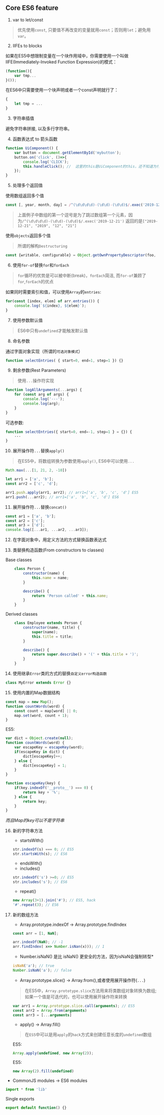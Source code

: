 ## Core ES6 feature

1. var to let/const
> 优先使用`const`, 只要值不再改变的变量就用`const`；否则用`let`；避免用`var`。

2. IIFEs to blocks

如果在ES5中想限制变量在一个块作用域中，你需要使用一个叫做IIFE(Immediately-Invoked Function Expression)的模式：
``` javascript
(function(){
    var tmp...
}());
```

在ES6中只需要使用一个块声明或者一个const声明就行了：

``` javascript
{
    let tmp = ...
}
```

3. 字符串插值

避免字符串拼接, 以及多行字符串。

4. 函数表达式 to 箭头函数

``` javascript
function UiComponent() {
    var button = document.getElementById('mybutton');
    button.on('click', ()=>{
        console.log('CLICK');
        this.handleClick(); //  这里的this是UiComponent的this，还不知道为什么
    });
}
```

5. 处理多个返回值

使用数组返回多个值
``` javascript
const [, year, month, day] = /^(\d\d\d\d)-(\d\d)-(\d\d)$/.exec('2019-12-21');
```
> 上面例子中数组的第一个逗号是为了跳过数组第一个元素，因为`/^(\d\d\d\d)-(\d\d)-(\d\d)$/.exec('2019-12-21')`
返回的是`["2019-12-21", "2019", "12", "21"]`

使用`objects`返回多个值
> 所谓的解构`Destructuring`
``` javascript
const {writable, configurable} = Object.getOwnPropertyDescriptor(foo, 'foo')
```

6. 使用`for-of`替换`for`和`forEach`
> `for`循环的优势是可以被中断(break)，`forEach`简洁, 而`for-of`兼顾了`for`,`forEach`的优点

如果同时需要索引和值，可以使用`Array`的`entries`:

``` javascript
for(const [index, elem] of arr.entries()) {
    console.log(`${index}, ${elem}`);
}
```

7. 使用参数默认值
> ES6中只有`undefined`才能触发默认值

8. 命名参数

通过字面对象实现（所谓的`可选对象模式`）
``` javascript
function selectEntries( { start=0, end=1, step=1 }) {}
```

9. 剩余参数(Rest Parameters)
> 使用`...`操作符实现
``` javascript
function logAllArguments(...args) {
    for (const arg of args) {
        console.log('---');
        console.log(arg);
    }
}
```

可选参数:
``` javascript
function selectEntries({ start=0, end=-1, step=1 } = {}) {
    ···
}
```

10. 展开操作符`...`替换`apply()`

> 在ES5中，将数组转换为参数使用`apply()`, ES6中可以使用`...`
``` javascript
Math.max(...[1, 21, 2, -10])

let arr1 = ['a', 'b'];
const arr2 = ['c', 'd'];

arr1.push.apply(arr1, arr2); // arr1=['a', 'b', 'c', 'd'] ES5
arr1.push(...arr2); // arr1=['a', 'b', 'c', 'd'] ES6
```

11. 展开操作符`...`替换`concat()`

``` javascript
const ar1 = ['a', 'b'];
const ar2 = ['c'];
const ar3 = ['d'];
console.log([...ar1, ...ar2, ...ar3]);
```

12. 在字面对象中，用定义方法的方式替换函数表达式

13. 类替换构造函数(From constructors to classes)

Base classes
``` javascript
    class Person {
        constructor(name) {
            this.name = name;
        }

        describe() {
            return 'Person called' + this.name;
        }
    }
```
Derived classes
``` javascript
    class Employee extends Person {
        constructor(name, title) {
            super(name);
            this.title = title;
        }

        describe() {
            return super.describe() + '(' + this.title + ')';
        }
    }
```

14. 使用继承`Error`类的方式的替换`自定义error构造函数`

``` javascript
class MyError extends Error {}
```

15. 使用内置的Map数据结构

``` javascript
const map = new Map();
function countWords(word) {
    const count = map[word] || 0;
    map.set(word, count + 1);
}
```

ES5:
``` javascript
var dict = Object.create(null);
function countWords(word) {
    var escapeKey = escapeKey(word);
    if(escapeKey in dict) {
        dict[escapeKey]++;
    } else {
        dict[escapeKey] = 1;
    }
}

function escapeKey(key) {
    if(key.indexOf('__proto__') === 0) {
        return key + '%';
    } else {
        return key;
    }
}
```

*而且Map的key可以不是字符串*

16. 新的字符串方法
    - startsWith()

    ``` javascript
    str.indexOf(s) === 0; // ES5
    str.startsWith(s); // ES6
    ```
    - endsWith()
    - includes()
    ``` javascript
    str.indexOf('s') >=0; // ES5
    str.includes('s'); // ES6
    ```

    - repeat()
    ``` javascript
    new Array(3+1).join('#'); // ES5, hack
    '#'.repeat(3); // ES6
    ```

17. 新的数组方法
    - Array.prototype.indexOf -> Array.prototype.findIndex
    ``` javascript
    const arr = [1, NaN];

    arr.indexOf(NaN); // -1
    arr.findIndex( x=> Number.isNan(x))); // 1
    ```

    * Number.isNaN() 是比 isNaN() 更安全的方法，因为isNaN会强制转型*
    ``` javascript
    isNaN('a'); // true
    Number.isNaN('a'); // false
    ```

    - Array.prototype.slice() -> Array.from(),或者使用展开操作符(`...`)
    
    > 在ES5中，`Array.prototype.slice`方法用来将类数组对象转换为数组;
    > 如果一个值是可迭代的，也可以使用展开操作符来转换

    ``` javascript
    var arr1 = Array.prototype.slice.call(arguments); // ES5
    const arr2 = Array.from(arguments)
    const arr3 = [...arguments]
    ```
    
    - apply() -> Array.fill()

    > 在`ES5`中可以是用`apply`的`hack`方式来创建任意长度的`undefined`数组

    ES5:
    ``` javascript
    Array.apply(undefined, new Array(2));
    ```

    ES5:
    ``` javascript
    new Array(2).fill(undefined)
    ```

- CommonJS modules -> ES6 modules
 
``` javascript
import * from 'lib'
```

Single exports
``` javascript
export default function() {}
```